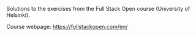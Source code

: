 Solutions to the exercises from the Full Stack Open course (University of Helsinki).

Course webpage: https://fullstackopen.com/en/
